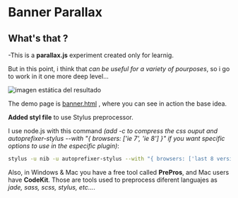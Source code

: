 # Banner Parallax

What's that ?
-------
-This is a **parallax.js** experiment created only for learnig.

But in this point, i think that *can be useful for a variety of pourposes*, so i go to work in it one more deep level...

![imagen estática del resultado](http://recursos.yoytuweb.hol.es/banner-parallax/images/aldeaweb_com.jpg)

The demo page is <a href="http://recursos.yoytuweb.hol.es/banner-parallax/banner.html" target="_blank">banner.html</a> , where you can see in action the base idea.


**Added styl file** to use Stylus preprocessor.

I use node.js with this command *(add -c to compress the css ouput and autoprefixer-stylus --with "{ browsers: ['ie 7', 'ie 8'] }" if you want specific options to use in the especific plugin)*:

```bash
stylus -u nib -u autoprefixer-stylus --with "{ browsers: ['last 8 versions','ie 7', 'ie 8'] }" -w banner.styl -o ../css/
```

Also, in Windows &amp; Mac you have a free tool called **PrePros**, and Mac users have **CodeKit**. Those are tools used to preprocess diferent languajes as *jade, sass, scss, stylus, etc...*.